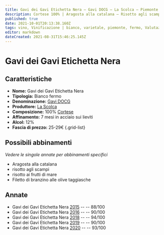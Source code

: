 ```yaml
---
title: Gavi dei Gavi Etichetta Nera – Gavi DOCG – La Scolca – Piemonte (IT) – 25-29€ – 3★-5★
description: Cortese 100% | Aragosta alla catalana – Risotto agli scampi – Risotto ai frutti di mare – Filetto di branzino alle olive taggiasche
published: true
date: 2021-10-01T20:13:38.160Z
tags: vino, Vinificazione | bianco, varietale, piemonte, fermo, Valutazioni | 5 stelle, Alimento | aragosta, Cottura | alla catalana, risotto agli scampi, risotto ai frutti di mare, cortese, Filetto di branzino alle olive taggiasche, Prezzi | 25-29€
editor: markdown
dateCreated: 2021-08-31T15:46:25.145Z
---
```


 # Gavi dei Gavi Etichetta Nera

## Caratteristiche
- **Nome:** Gavi dei Gavi Etichetta Nera
- **Tipologia:** Bianco fermo
- **Denominazione:** [Gavi DOCG](/denominazioni/Italia/Piemonte/DOCG/Gavi)
- **Produttore:** [La Scolca](/produttori/Italia/Piemonte/La-Scolca)
- **Composizione:** 100% [Cortese](/vitigni/Italia/bacca-bianca/cortese)
- **Affinamento:** 7 mesi in acciaio sui lieviti 
- **Alcol:** 12%
- **Fascia di prezzo:** 25-29€
{.grid-list}

## Possibili abbinamenti
*Vedere le singole annate per abbinamenti specifici*

- Aragosta alla catalana
- risotto agli scampi
- risotto ai frutti di mare
- Filetto di branzino alle olive taggiasche


## Annate

- Gavi dei Gavi Etichetta Nera [2015](vini/Italia/Piemonte/La-Scolca/Gavi-dei-Gavi-Etichetta-Nera/2015) -- <span class="star-3"></span>  -- 88/100
- Gavi dei Gavi Etichetta Nera [2016](vini/Italia/Piemonte/La-Scolca/Gavi-dei-Gavi-Etichetta-Nera/2016) -- <span class="star-4"></span>  -- 90/100
- Gavi dei Gavi Etichetta Nera [2018](vini/Italia/Piemonte/La-Scolca/Gavi-dei-Gavi-Etichetta-Nera/2018) -- <span class="star-5"></span>  -- 94/100
- Gavi dei Gavi Etichetta Nera [2019](vini/Italia/Piemonte/La-Scolca/Gavi-dei-Gavi-Etichetta-Nera/2019) -- <span class="star-4"></span>  -- 90/100
- Gavi dei Gavi Etichetta Nera [2020](vini/Italia/Piemonte/La-Scolca/Gavi-dei-Gavi-Etichetta-Nera/2020) -- <span class="star-5"></span>  -- 93/100